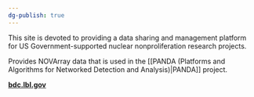 ```yaml
---
dg-publish: true
---
```

This site is devoted to providing a data sharing and management platform for US Government-supported nuclear nonproliferation research projects.

Provides NOVArray data that is used in the [[PANDA (Platforms and Algorithms for Networked Detection and Analysis)|PANDA]] project.

[**bdc.lbl.gov**](bdc.lbl.gov)
